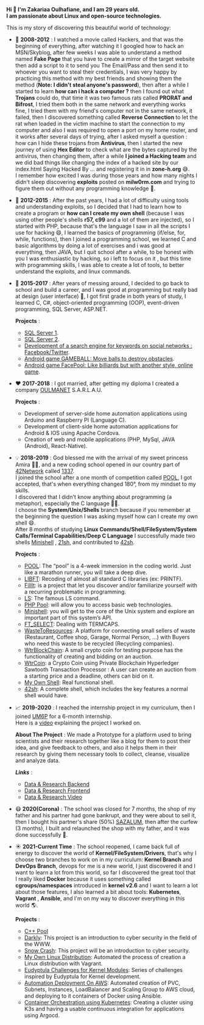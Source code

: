 **Hi 👋 I'm Zakariaa Oulhafiane, and I am 29 years old.**  
**I am passionate about Linux and open-source technologies.**

This is my story of discovering this beautiful world of technology:

- 🔭 **2008-2012** : I watched a movie called Hackers, and that was the beginning of everything, after watching it I googled how to hack an MSN/Skyblog, after few weeks I was able to understand a method named **Fake Page** that you have to create a mirror of the target website then add a script to it to send you The Email/Pass and then send it to whoever you want to steal their credentials, I was very happy by practicing this method with my best friends and showing them the method (**Note: I didn't steal anyone's password**), then after a while I started to learn **how can i hack a computer ?** then I found out what **Trojans** could do, that time it was two famous rats called **PRORAT and Bifrost**, I tried them both in the same network and everything works fine, I tried them with my friend's computer not in the same network, it failed, then I discovered something called **Reverse Connection** to let the rat when loaded in the victim machine to start the connection to my computer and also I was required to open a port on my home router, and it works after several days of trying, after I asked myself a question : how can I hide these trojans from **Antivirus**, then I started the new journey of using **Hex Editor** to check what are the bytes captured by the antivirus, then changing them, after a while **I joined a Hacking team** and we did bad things like changing the index of a hacked site by our index.html Saying Hacked By ... and registering it in in **zone-h.org** 😅.  
  I remember how excited I was during those years and how many nights I didn't sleep discovering **exploits** posted on **milw0rm.com** and trying to figure them out without any programming knowledge 🤔.

- 🌱 **2012-2015** : After the past years, I had a lot of difficulty using tools and understanding exploits, so I decided that I had to learn how to create a program or **how can I create my own shell** (because I was using other people's shells **r57, c99** and a lot of them are injected), so I started with PHP, because that's the language I saw in all the scripts I use for hacking 😄, I learned the basics of programming (if/else, for, while, functions), then I joined a programming school, we learned C and basic algorithms by doing a lot of exercises and i was good at everything, then JAVA, but I quit school after a while, to be honest with you I was enthusiastic by hacking, so i left to focus on it , but this time with programming skills, I was able to create a lot of tools, to better understand the exploits, and linux commands.

- 🤔 **2015-2017** : After years of messing around, I decided to go back to school and build a career, and I was good at programming but really bad at design (user interface) 🤣, I got first grade in both years of study, I learned C, C#, object-oriented programming (OOP), event-driven programming, SQL Server, ASP.NET.  

  **Projects** : 
   - [SQL Server 1](https://github.com/oulhafiane/my-reports/blob/master/Syst%C3%A8me-de-Gestion-de-Bases-de-Donn%C3%A9es-Relationnelles-1.pdf).  
   - [SQL Server 2](https://github.com/oulhafiane/my-reports/blob/master/Syst%C3%A8me-de-Gestion-de-Bases-de-Donn%C3%A9es-Relationnelles-2.pdf).  
   - [Development of a search engine for keywords on social networks : Facebook/Twitter](https://github.com/oulhafiane/my-reports/blob/master/Rapport-De-Stage-Blue_Fountain.pdf).  
   - [Android game GAMEBALL: Move balls to destroy obstacles](https://github.com/oulhafiane/game-ball).  
   - [Android game FacePool: Like billiards but with another style, online game](https://github.com/oulhafiane/my-reports/blob/master/facepool.pdf).   

- ❤️ **2017-2018** : I got married, after getting my diploma I created a company [OULMANET](https://charika.ma/societe-oulmanet-734218) S.A.R.L.A.U.  
  
  **Projects** :  
   - Development of server-side home automation applications using Arduino and Raspberry PI (Language C).  
   - Development of client-side home automation applications for Android & IOS using Apache Cordova.  
   - Creation of web and mobile applications (PHP, MySql, JAVA (Android), React-Native).  

- 💡 **2018-2019** : God blessed me with the arrival of my sweet princess Amira 👶🏻, and a new coding school opened in our country part of [42Network](https://twitter.com/42Network) called [1337](https://twitter.com/1337FIL).  
  I joined the school after a one month of competition called [POOL](https://github.com/oulhafiane/1337-42-Pool), I got accepted, that's when everything changed 180°, from my mindset to my skills.  
  I discovered that I didn't know anything about programming (a metaphor), especially the C language 🤣🤣.  
  I choose the **System/Unix/Shells** branch because if you remember at the beginning the question I was asking myself how can I create my own shell 😄.  
  After 8 months of studying **Linux Commands/Shell/FileSystem/System Calls/Terminal Capabilities/Deep C Language** I successfully made two shells [Minishell](https://github.com/oulhafiane/1337-42-minishell) , [21sh](https://github.com/oulhafiane/1337-42-21sh), and contributed to [42sh](https://github.com/karimstm/42sh).  
  
  **Projects** :   
    - [POOL](https://github.com/oulhafiane/1337-42-Pool): The “pool” is a 4-week immersion in the coding world. Just like a marathon runner, you will take a deep dive.  
    - [LIBFT](https://github.com/oulhafiane/1337-42-libft): Recoding of almost all standard C libraries (ex: PRINTF).  
    - [FillIt](https://github.com/oulhafiane/1337-42-fillit): is a project that let you discover and/or familiarize yourself with a recurring problematic in programming.  
    - [LS](https://github.com/oulhafiane/1337-42-ls): The famous LS command.  
    - [PHP Pool](https://github.com/oulhafiane/1337-42-PHP-Rush00): will allow you to access basic web technologies.  
    - [Minishell](https://github.com/oulhafiane/1337-42-minishell): you will get to the core of the Unix system and explore an important part of this system’s API.  
    - [FT_SELECT](https://github.com/oulhafiane/1337-42-ft_select): Dealing with TERMCAPS.  
    - [WasteToResources](https://github.com/oulhafiane/WasteToResources): A platform for connecting small sellers of waste (Restaurant, Coffee shop, Garage, Normal Person, ...) with Buyers who need this waste to be recycled (Recycling companies).   
    - [WtrBlockChain](https://github.com/oulhafiane/WtrBlockChain): A small crypto coin for testing purpose has the functionality of creating and bidding on an auction.  
    - [WtrCoin](https://github.com/oulhafiane/WtrCoin): a Crypto Coin using Private Blockchain Hyperledger Sawtooth Transaction Processor : A user can create an auction from a starting price and a deadline, others can bid on it.   
    - [My Own Shell](https://github.com/oulhafiane/1337-42-21sh): Real functional shell.  
    - [42sh](https://github.com/karimstm/42sh): A complete shell, which includes the key features a normal shell would have.  

- 📈 **2019-2020** : I reached the internship project in my curriculum, then I joined [UM6P](https://twitter.com/UM6P_officiel) for a 6-month internship.  
    Here is a [video](https://www.youtube.com/watch?v=MoI36nmzWmo&feature=youtu.be) explaining the project I worked on.  
  
  **About The Project** :
    We made a Prototype for a platform used to bring scientists and their research together like a blog for them to post their idea, and give feedback to others,
    and also it helps them in their research by giving them necessary tools to collect, cleanse, visualize and analyze data.  

  ***Links*** : 
    - [Data & Research Backend](https://github.com/oulhafiane/Data-Research-Platform-Front-end)
    - [Data & Research Frontend](https://github.com/oulhafiane/Data-Research-Platform/)
    - [Data & Research Video](https://www.youtube.com/watch?v=MoI36nmzWmo&feature=youtu.be)

- 😷 **2020(Corona)** : The school was closed for 7 months, the shop of my father and his partner had gone bankrupt, and they were about to sell it, then I bought his partner's share (50%) [SAZALUM](https://charika.ma/societe-sazalum-493799), then after the curfew (3 months), I built and relaunched the shop with my father, and it was done successfully 🤑.

- ☀️ **2021-Current Time** : The school reopened, I came back full of energy to discover the world of **Kernel/FileSystem/Drivers**, that's why I choose two branches to work on in my curriculum: **Kernel Branch** and **DevOps Branch**, devops for me is a new world, I just discovered it and I want to learn a lot from this world, so far I discovered the great tool that I really liked **Docker** because it uses something called **cgroups/namespaces** introduced in **kernel v2.6** and I want to learn a lot about those features, I also learned a bit about tools: **Kubernetes**, **Vagrant** , **Ansible**, and I'm on my way to discover everything in this world 🌎.

  **Projects** : 
    - [C++ Pool](https://github.com/oulhafiane/1337_42_CPP_POOL)
    - [Darkly](https://github.com/oulhafiane/1337-42-Darkly): This project is an introduction to cyber security in the field of the WWW.  
    - [Snow Crash](https://github.com/oulhafiane/1337_42_snow-crash-SECURITY/tree/master): This project will be an introduction to cyber security.  
    - [My Own Linux Distribution](https://github.com/oulhafiane/1337-42-ft_linux): Automated the process of creation a Linux distribution with Vagrant.  
    - [Eudyptula Challenges for Kernel Modules](https://github.com/oulhafiane/1337_42_little-penguin-1-kernel-modules): Series of challenges inspired by Eudyptula for Kernel development.  
    - [Automation Deployment On AWS](https://github.com/oulhafiane/Automation-Deployment-On-AWS): Automated creation of PVC, Subnets, Instances, LoadBalancer and Scaling Group to AWS cloud, and deploying to it containers of Docker using Ansible.  
    - [Container Orchestration using Kubernetes](https://github.com/oulhafiane/1337_42_Inception-of-Things-Kubernetes): Creating a cluster using K3s and having a usable continuous integration for applications using Argocd.
